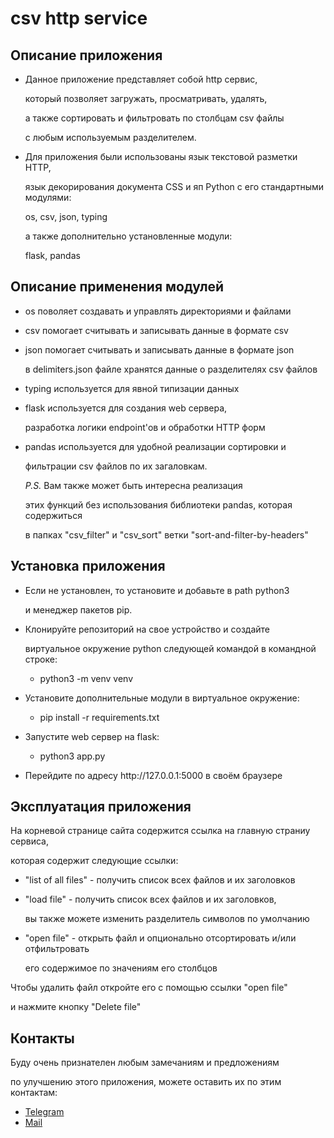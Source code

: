 <h1>csv http service</h1>
<h2>Описание приложения</h2>
<ul>
  <li>
    <p>Данное приложение представляет собой http сервис,</p>
    <p>который позволяет загружать, просматривать, удалять,</p>
    <p>а также сортировать и фильтровать по столбцам csv файлы</p>
    <p>с любым используемым разделителем.</p>
  </li>
  <li>
    <p>Для приложения были использованы язык текстовой разметки HTTP,</p>
    <p>язык декорирования документа CSS и яп Python c его стандартными модулями:</p>
    <p>os, csv, json, typing</p>
    <p>а также дополнительно установленные модули:</p>
    <p>flask, pandas</p>
  </li>
</ul>
<h2>Описание применения модулей</h2>
<ul>
  <li>
    <p>os поволяет создавать и управлять директориями и файлами</p>
  </li>
  <li>
    <p>csv помогает считывать и записывать данные в формате csv</p>
  </li>
  <li>
    <p>json помогает считывать и записывать данные в формате json</p>
    <p>в delimiters.json файле хранятся данные о разделителях csv файлов</p>
  </li>
  <li>
    <p>typing используется для явной типизации данных</p>
  </li>
  <li>
    <p>flask используется для создания web сервера,</p>
    <p>разработка логики endpoint'ов и обработки HTTP форм</p>
  </li>
  <li>
    <p>pandas используется для удобной реализации сортировки и</p>
    <p>фильтрации csv файлов по их загаловкам.</p>
    <p><i>P.S.</i> Вам также может быть интересна реализация</p>
    <p>этих функций без использования библиотеки pandas, которая содержиться</p>
    <p>в папках "csv_filter" и "csv_sort" ветки "sort-and-filter-by-headers"</p>
  </li>
</ul>
<h2>Установка приложения</h2>
<ul>
  <li>
    <p>Если не установлен, то установите и добавьте в path python3</p>
    <p>и менеджер пакетов pip.</p>
  </li>
  <li>
    <p>Клонируйте репозиторий на свое устройство и создайте</p>
    <p>виртуальное окружение python следующей командой в командной строке:</p>
    <ul>
      <li><p>python3 -m venv venv</p></li>
    </ul>
  </li>
  <li>
    <p>Установите дополнительные модули в виртуальное окружение:</p>
    <ul>
      <li><p>pip install -r requirements.txt</p></li>
    </ul>
  </li>
  <li>
    <p>Запустите web сервер на flask:</p>
    <ul>
      <li><p>python3 app.py</p></li>
    </ul>
  </li> 
  <li>
    <p>Перейдите по адресу http://127.0.0.1:5000 в своём браузере</p>
</ul>
<h2>Эксплуатация приложения</h2>
<p>На корневой странице сайта содержится ссылка на главную страниу сервиса,</p>
<p>которая содержит следующие ссылки:</p>
<ul>
  <li><p>"list of all files" - получить список всех файлов и их заголовков</p></li>
  <li>
    <p>"load file" - получить список всех файлов и их заголовков,</p>
    <p>вы также можете изменить разделитель символов по умолчанию</p>
  </li>
  <li>
    <p>"open file" - открыть файл и опционально отсортировать и/или отфильтровать</p>
    <p>его содержимое по значениям его столбцов</p>
  </li>
</ul>
<p>Чтобы удалить файл откройте его с помощью ссылки "open file"</p>
<p>и нажмите кнопку "Delete file"
<h2>Контакты</h2>
<p>Буду очень признателен любым замечаниям и предложениям</p>
<p>по улучшению этого приложения, можете оставить их по этим контактам:</p>
<ul>
  <li><a href="https://t.me/RidrigBung">Telegram</a></li>
  <li><a href="mailto:babn1n.and@yandex.ru&body=В твоем проекте csv http service можно было бы реализовать">Mail</a></li>
</ul>
